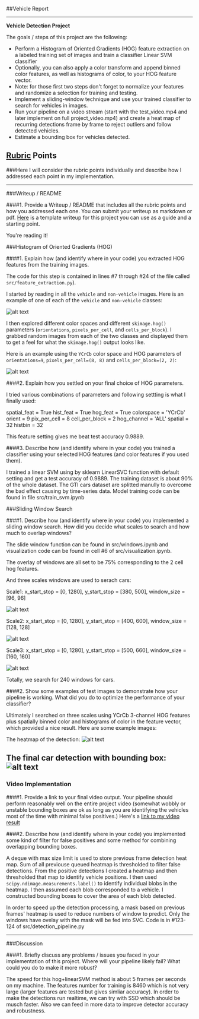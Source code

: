 ##Vehicle Report

---

**Vehicle Detection Project**

The goals / steps of this project are the following:

* Perform a Histogram of Oriented Gradients (HOG) feature extraction on a labeled training set of images and train a classifier Linear SVM classifier
* Optionally, you can also apply a color transform and append binned color features, as well as histograms of color, to your HOG feature vector. 
* Note: for those first two steps don't forget to normalize your features and randomize a selection for training and testing.
* Implement a sliding-window technique and use your trained classifier to search for vehicles in images.
* Run your pipeline on a video stream (start with the test_video.mp4 and later implement on full project_video.mp4) and create a heat map of recurring detections frame by frame to reject outliers and follow detected vehicles.
* Estimate a bounding box for vehicles detected.

[//]: # (Image References)
[image1]: ./output_images/dataset.png
[image2]: ./output_images/hog.png
[image3]: ./output_images/original.png
[image4]: ./output_images/sw1.png
[image5]: ./output_images/sw2.png
[image6]: ./output_images/sw3.png
[image7]: ./output_images/heatmap.png
[image8]: ./output_images/detection.png
[video1]: ./project_video_output.mp4

## [Rubric](https://review.udacity.com/#!/rubrics/513/view) Points
###Here I will consider the rubric points individually and describe how I addressed each point in my implementation.  

---
###Writeup / README

####1. Provide a Writeup / README that includes all the rubric points and how you addressed each one.  You can submit your writeup as markdown or pdf.  [Here](https://github.com/udacity/CarND-Vehicle-Detection/blob/master/writeup_template.md) is a template writeup for this project you can use as a guide and a starting point.  

You're reading it!

###Histogram of Oriented Gradients (HOG)

####1. Explain how (and identify where in your code) you extracted HOG features from the training images.

The code for this step is contained in lines #7 through #24 of the file called `src/feature_extraction.py`).  

I started by reading in all the `vehicle` and `non-vehicle` images.  Here is an example of one of each of the `vehicle` and `non-vehicle` classes:

![alt text][image1]

I then explored different color spaces and different `skimage.hog()` parameters (`orientations`, `pixels_per_cell`, and `cells_per_block`).  I grabbed random images from each of the two classes and displayed them to get a feel for what the `skimage.hog()` output looks like.

Here is an example using the `YCrCb` color space and HOG parameters of `orientations=9`, `pixels_per_cell=(8, 8)` and `cells_per_block=(2, 2)`:


![alt text][image2]

####2. Explain how you settled on your final choice of HOG parameters.

I tried various combinations of parameters and following settting is what I finally used:

spatial_feat = True
hist_feat = True
hog_feat = True
colorspace = 'YCrCb'
orient = 9 
pix_per_cell = 8
cell_per_block = 2
hog_channel = 'ALL'
spatial = 32
histbin = 32

This feature setting gives me beat test accuracy 0.9889.

####3. Describe how (and identify where in your code) you trained a classifier using your selected HOG features (and color features if you used them).

I trained a linear SVM using by sklearn LinearSVC function with default setting and get a test accuracy of 0.9889. 
The training dataset is about 90% of the whole dataset. The GTI cars dataset are splitted manully to overcome the bad effect causing by time-series data. Model training code can be found in file src/train_svm.ipynb

###Sliding Window Search

####1. Describe how (and identify where in your code) you implemented a sliding window search.  How did you decide what scales to search and how much to overlap windows?

The slide window function can be found in src/windows.ipynb and visualization code can be found in cell #6 of src/visualization.ipynb.

The overlay of windows are all set to be 75% corresponding to the 2 cell hog features.

And three scales windows are used to serach cars:

Scale1: x_start_stop = [0, 1280], y_start_stop = [380, 500], window_size = [96, 96]

![alt text][image4]

Scale2: x_start_stop = [0, 1280], y_start_stop = [400, 600], window_size = [128, 128]

![alt text][image5]

Scale3: x_start_stop = [0, 1280], y_start_stop = [500, 660], window_size = [160, 160]

![alt text][image6]

Totally, we search for 240 windows for cars.

####2. Show some examples of test images to demonstrate how your pipeline is working.  What did you do to optimize the performance of your classifier?

Ultimately I searched on three scales using YCrCb 3-channel HOG features plus spatially binned color and histograms of color in the feature vector, which provided a nice result.  Here are some example images:

The heatmap of the detection:
![alt text][image7]

The final car detection with bounding box:
![alt text][image8]
---

### Video Implementation

####1. Provide a link to your final video output.  Your pipeline should perform reasonably well on the entire project video (somewhat wobbly or unstable bounding boxes are ok as long as you are identifying the vehicles most of the time with minimal false positives.)
Here's a [link to my video result](./project_video.mp4)


####2. Describe how (and identify where in your code) you implemented some kind of filter for false positives and some method for combining overlapping bounding boxes. 

A deque with max size limit is used to store previous frame detection heat map. Sum of all previouse queued heatmap is thresholded to filter false detections. From the positive detections I created a heatmap and then thresholded that map to identify vehicle positions.  I then used `scipy.ndimage.measurements.label()` to identify individual blobs in the heatmap.  I then assumed each blob corresponded to a vehicle.  I constructed bounding boxes to cover the area of each blob detected. 

In order to speed up the detection processing, a mask based on previous frames' heatmap is used to reduce numbers of window to predict. Only the windows have ovelay with the mask will be fed into SVC. Code is in #123-124 of src/detection_pipeline.py

---

###Discussion

####1. Briefly discuss any problems / issues you faced in your implementation of this project.  Where will your pipeline likely fail?  What could you do to make it more robust?

The speed for this hog+linearSVM method is about 5 frames per seconds on my machine. The features number for training is 8460 which is not very large (larger features are tested but gives simliar accuracy). In order to make the detections run realtime, we can try with SSD which should be musch faster. Also we can feed in more data to improve detector accuracy and robustness.

